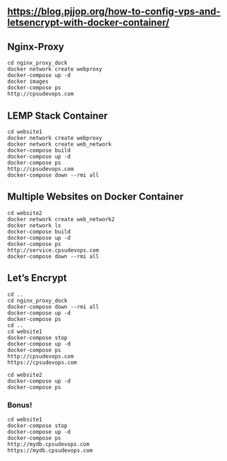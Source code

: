## https://blog.pjjop.org/how-to-config-vps-and-letsencrypt-with-docker-container/

## Nginx-Proxy
```
cd nginx_proxy_dock
docker network create webproxy
docker-compose up -d
docker images
docker-compose ps
http://cpsudevops.com
```

## LEMP Stack Container
```
cd website1
docker network create webproxy
docker network create web_network
docker-compose build
docker-compose up -d
docker-compose ps
http://cpsudevops.com
docker-compose down --rmi all
```

## Multiple Websites on Docker Container
```
cd website2
docker network create web_network2
docker network ls
docker-compose build
docker-compose up -d
docker-compose ps
http://service.cpsudevops.com
docker-compose down --rmi all
```

## Let’s Encrypt
```
cd ..
cd nginx_proxy_dock
docker-compose down --rmi all
docker-compose up -d
docker-compose ps
cd ..
cd website1
docker-compose stop
docker-compose up -d
docker-compose ps
http://cpsudevops.com
https://cpsudevops.com
```

```
cd website2
docker-compose up -d
docker-compose ps
```

### Bonus!
```
cd website1
docker-compose stop
docker-compose up -d
docker-compose ps
http://mydb.cpsudevops.com
https://mydb.cpsudevops.com
```
